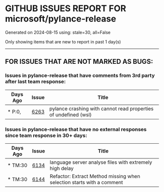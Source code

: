 
# GITHUB ISSUES REPORT FOR microsoft/pylance-release


Generated on 2024-08-15 using: stale=30, all=False


Only showing items that are new to report in past 1 day(s)


---

## FOR ISSUES THAT ARE NOT MARKED AS BUGS:


### Issues in pylance-release that have comments from 3rd party after last team response:

| Days Ago | Issue | Title |
| --- | --- | --- |
 | \* P:0,  |[6263](https://github.com/microsoft/pylance-release/issues/6263 "pylance crashing with cannot read properties of undefined (wsl)")  |pylance crashing with cannot read properties of undefined (wsl) |

### Issues in pylance-release that have no external responses since team response in 30+ days:

| Days Ago | Issue | Title |
| --- | --- | --- |
 | \* TM:30  |[6134](https://github.com/microsoft/pylance-release/issues/6134 "language server analyse files with extremely high delay")  |language server analyse files with extremely high delay |
 | \* TM:30  |[6144](https://github.com/microsoft/pylance-release/issues/6144 "Refactor: Extract Method missing when selection starts with a comment")  |Refactor: Extract Method missing when selection starts with a comment |




















